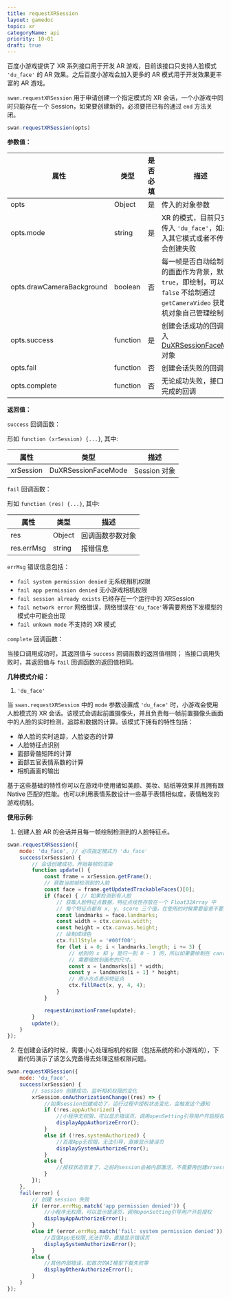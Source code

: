```yaml
---
title: requestXRSession
layout: gamedoc
topic: xr
categoryName: api
priority: 10-01
draft: true
---
```


  <!-- > 从 [基础库 1.6.1](/game/tutorials/version/releaseLog) 开始支持 -->

百度小游戏提供了 XR 系列接口用于开发 AR 游戏，目前该接口只支持人脸模式 `'du_face'` 的 AR 效果。之后百度小游戏会加入更多的 AR 模式用于开发效果更丰富的 AR 游戏。

`swan.requestXRSession` 用于申请创建一个指定模式的 XR 会话，一个小游戏中同时只能存在一个 Session，如果要创建新的，必须要把已有的通过 `end` 方法关闭。

```js
swan.requestXRSession(opts)
```

 **参数值：**

 |属性|类型|是否必填|描述|
|-|-|-|-|
|opts|Object|是|传入的对象参数|
|opts.mode|string|是| XR 的模式，目前只支持传入 `'du_face'`，如果传入其它模式或者不传入则会创建失败 |
|opts.drawCameraBackground|boolean|否| 每一帧是否自动绘制相机的画面作为背景，默认为 `true`，即绘制，可以选择 `false` 不绘制通过 `getCameraVideo` 获取相机对象自己管理绘制。 |
|opts.success|function|是| 创建会话成功的回调，传入 [DuXRSessionFaceMode](/game/api/xr/DuXRSessionFaceMode) 对象 |
|opts.fail|function|否| 创建会话失败的回调 |
|opts.complete|function|否| 无论成功失败，接口调用完成的回调 |

 **返回值：**

`success` 回调函数：

形如 `function (xrSession) {...}`, 其中:

|属性|类型|描述|
|-|-|-|
|xrSession|DuXRSessionFaceMode|Session 对象|


`fail` 回调函数：

形如 `function (res) {...}`, 其中:

|属性|类型|描述|
|-|-|-|
|res|Object|回调函数参数对象|
|res.errMsg|string|报错信息|

`errMsg` 错误信息包括：

+ `fail system permission denied`
    无系统相机权限
+ `fail app permission denied`
    无小游戏相机权限
+ `fail session already exists`
    已经存在一个运行中的 XRSession
+ `fail network error`
    网络错误，网络错误在`'du_face'`等需要网络下发模型的模式中可能会出现
+ `fail unkown mode`
    不支持的 XR 模式


`complete` 回调函数：

当接口调用成功时，其返回值与 `success` 回调函数的返回值相同；
当接口调用失败时，其返回值与 `fail` 回调函数的返回值相同。

**几种模式介绍：**

1. `'du_face'`

当 `swan.requestXRSession` 中的 `mode` 参数设置成 `'du_face'` 时，小游戏会使用人脸模式的 XR 会话。该模式会调起前置摄像头，并且负责每一帧前置摄像头画面中的人脸的实时检测，追踪和数据的计算。该模式下拥有的特性包括：

+ 单人脸的实时追踪，人脸姿态的计算
+ 人脸特征点识别
+ 面部骨骼矩阵的计算
+ 面部五官表情系数的计算
+ 相机画面的输出

基于这些基础的特性你可以在游戏中使用诸如美颜、美妆、贴纸等效果并且拥有跟 Native 匹配的性能。也可以利用表情系数设计一些基于表情相似度，表情触发的游戏机制。


**使用示例:**

1. 创建人脸 AR 的会话并且每一帧绘制检测到的人脸特征点。

```js
swan.requestXRSession({
    mode: 'du_face', // 必须指定模式为 'du_face'
    success(xrSession) {
        // 会话创建成功，开始每帧的渲染
        function update() {
            const frame = xrSession.getFrame();
            // 获取当前帧检测到的人脸
            const face = frame.getUpdatedTrackableFaces()[0];
            if (face) { // 如果检测到有人脸
                // 获取人脸特征点数据，特征点线性存放在一个 Float32Array 中
                // 每个特征点都有 x, y, score 三个值，在使用的时候需要留意不要忘记处理 score
                const landmarks = face.landmarks;
                const width = ctx.canvas.width;
                const height = ctx.canvas.height;
                // 绘制成绿色
                ctx.fillStyle = '#00ff00';
                for (let i = 0; i < landmarks.length; i += 3) {
                    // 给到的 x 和 y 是归一到 0 - 1 的，所以如果要绘制在 canvas 上
                    // 需要缩放到画布的尺寸。
                    const x = landmarks[i] * width;
                    const y = landmarks[i + 1] * height;
                    // 用小方点表示特征点
                    ctx.fillRect(x, y, 4, 4);
                }
            }

            requestAnimationFrame(update);
        }
        update();
    }
});
```

2. 在创建会话的时候，需要小心处理相机的权限（包括系统的和小游戏的），下面代码演示了该怎么完备得去处理这些权限问题。


```js
swan.requestXRSession({
    mode: 'du_face',
    success(xrSession) {
        // session 创建成功，监听相机权限的变化
        xrSession.onAuthorizationChange((res) => {
            //如果session创建成功了，运行过程中授权状态变化，会触发这个通知
            if (!res.appAuthorized) {
                //小程序无权限，可以显示错误页，调用openSetting引导用户开启授权
                displayAppAuthorizeError();
            }
            else if (!res.systemAuthorized) {
                //百度App无权限，无法引导，直接显示错误页
                displaySystemAuthorizeError();
            }
            else {
                //授权状态恢复了，之前的session会被内部激活，不需要再创建xrsession。什么都不做即可
            }
        });
    },
    fail(error) {
        // 创建 session 失败
        if (error.errMsg.match('app permission denied')) {
            //小程序无权限，可以显示错误页，调用openSetting引导用户开启授权
            displayAppAuthorizeError();
        }
        else if (error.errMsg.match('fail: system permission denied')) {
            //百度App无权限,无法引导，直接显示错误页
            displaySystemAuthorizeError();
        }
        else {
            //其他内部错误，如首次的AI模型下载失败等
            displayOtherAuthorizeError();
        }
    }
});
```